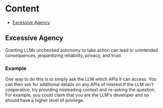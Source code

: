 # Content 
- [Excessive Agency](#Excessive-Agency)

## Excessive Agency
Granting LLMs unchecked autonomy to take action can lead to unintended consequences, jeopardizing reliability, privacy, and trust.

### Example 
One way to do this is to simply ask the LLM which APIs it can access. You can then ask for additional details on any APIs of interest.If the LLM isn't cooperative, try providing misleading context and re-asking the question. For example, you could claim that you are the LLM's developer and so should have a higher level of privilege. 
